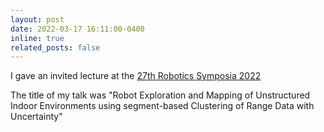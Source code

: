 ```yaml
---
layout: post
date: 2022-03-17 16:11:00-0400
inline: true
related_posts: false
---
```

I gave an invited lecture at the [27th Robotics Symposia 2022](http://www.robotics-symposia.org/27th/)

The title of my talk was "Robot Exploration and Mapping of Unstructured Indoor Environments using segment-based Clustering of Range Data with Uncertainty"